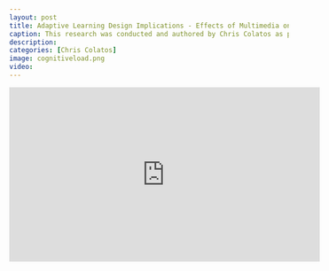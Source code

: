 ```yaml
---
layout: post
title: Adaptive Learning Design Implications - Effects of Multimedia on Learning Efficacy and Cognitive Load
caption: This research was conducted and authored by Chris Colatos as part of a collaborative project between The University of Edinburgh and Columbia University. The project was supervised by Professors Ryan S. Baker (Penn GSE) and Dragan Gašević (Monash University).
description: 
categories: [Chris Colatos]
image: cognitiveload.png
video: 
---
```

<iframe width="560" height="315" src="https://www.youtube-nocookie.com/embed/sPlRW9tUY48?si=k9ScCLGrwNsxLStG" title="YouTube video player" frameborder="0" allow="accelerometer; autoplay; clipboard-write; encrypted-media; gyroscope; picture-in-picture; web-share" allowfullscreen></iframe>
